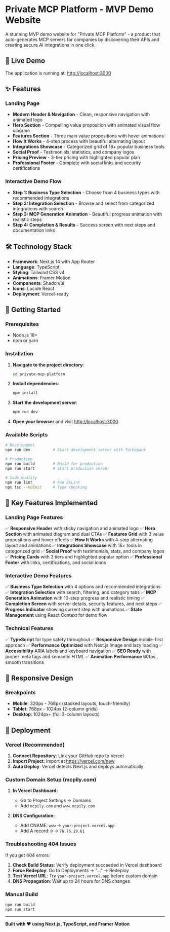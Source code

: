 # Private MCP Platform - MVP Demo Website

A stunning MVP demo website for "Private MCP Platform" - a product that auto-generates MCP servers for companies by discovering their APIs and creating secure AI integrations in one click.

## 🚀 Live Demo

The application is running at: [http://localhost:3000](http://localhost:3000)

## ✨ Features

### Landing Page
- **Modern Header & Navigation** - Clean, responsive navigation with animated logo
- **Hero Section** - Compelling value proposition with animated visual flow diagram
- **Features Section** - Three main value propositions with hover animations
- **How It Works** - 4-step process with beautiful alternating layout
- **Integrations Showcase** - Categorized grid of 16+ popular business tools
- **Social Proof** - Testimonials, statistics, and company logos
- **Pricing Preview** - 3-tier pricing with highlighted popular plan
- **Professional Footer** - Complete with social links and security certifications

### Interactive Demo Flow
- **Step 1: Business Type Selection** - Choose from 4 business types with recommended integrations
- **Step 2: Integration Selection** - Browse and select from categorized integrations with search
- **Step 3: MCP Generation Animation** - Beautiful progress animation with realistic steps
- **Step 4: Completion & Results** - Success screen with next steps and documentation links

## 🛠️ Technology Stack

- **Framework**: Next.js 14 with App Router
- **Language**: TypeScript
- **Styling**: Tailwind CSS v4
- **Animations**: Framer Motion
- **Components**: Shadcn/ui
- **Icons**: Lucide React
- **Deployment**: Vercel-ready

## 🚀 Getting Started

### Prerequisites
- Node.js 18+
- npm or yarn

### Installation

1. **Navigate to the project directory**:
   ```bash
   cd private-mcp-platform
   ```

2. **Install dependencies**:
   ```bash
   npm install
   ```

3. **Start the development server**:
   ```bash
   npm run dev
   ```

4. **Open your browser** and visit [http://localhost:3000](http://localhost:3000)

### Available Scripts

```bash
# Development
npm run dev          # Start development server with Turbopack

# Production
npm run build        # Build for production
npm run start        # Start production server

# Code Quality
npm run lint         # Run ESLint
npx tsc --noEmit     # Type checking
```

## 🎯 Key Features Implemented

### Landing Page Features
✅ **Responsive Header** with sticky navigation and animated logo
✅ **Hero Section** with animated diagram and dual CTAs
✅ **Features Grid** with 3 value propositions and hover effects
✅ **How It Works** with 4-step alternating layout and animations
✅ **Integrations Showcase** with 16+ tools in categorized grid
✅ **Social Proof** with testimonials, stats, and company logos
✅ **Pricing Cards** with 3 tiers and highlighted popular option
✅ **Professional Footer** with links, certifications, and social icons

### Interactive Demo Features
✅ **Business Type Selection** with 4 options and recommended integrations
✅ **Integration Selection** with search, filtering, and category tabs
✅ **MCP Generation Animation** with 10-step progress and realistic timing
✅ **Completion Screen** with server details, security features, and next steps
✅ **Progress Indicator** showing current step with animations
✅ **State Management** using React Context for demo flow

### Technical Features
✅ **TypeScript** for type safety throughout
✅ **Responsive Design** mobile-first approach
✅ **Performance Optimized** with Next.js Image and lazy loading
✅ **Accessibility** ARIA labels and keyboard navigation
✅ **SEO Ready** with proper meta tags and semantic HTML
✅ **Animation Performance** 60fps smooth transitions

## 📱 Responsive Design

### Breakpoints
- **Mobile**: 320px - 768px (stacked layouts, touch-friendly)
- **Tablet**: 768px - 1024px (2-column grids)
- **Desktop**: 1024px+ (full 3-column layouts)

## 🚢 Deployment

### Vercel (Recommended)
1. **Connect Repository**: Link your GitHub repo to Vercel
2. **Import Project**: Import at https://vercel.com/new
3. **Auto Deploy**: Vercel detects Next.js and deploys automatically

### Custom Domain Setup (mcpily.com)
1. **In Vercel Dashboard:**
   - Go to Project Settings → Domains
   - Add `mcpily.com` and `www.mcpily.com`

2. **DNS Configuration:**
   - Add CNAME: `www` → `your-project.vercel.app`
   - Add A record: `@` → `76.76.19.61`

### Troubleshooting 404 Issues
If you get 404 errors:

1. **Check Build Status**: Verify deployment succeeded in Vercel dashboard
2. **Force Redeploy**: Go to Deployments → "..." → Redeploy
3. **Test Vercel URL**: Try `your-project.vercel.app` before custom domain
4. **DNS Propagation**: Wait up to 24 hours for DNS changes

### Manual Build
```bash
npm run build
npm run start
```

---

**Built with ❤️ using Next.js, TypeScript, and Framer Motion**
